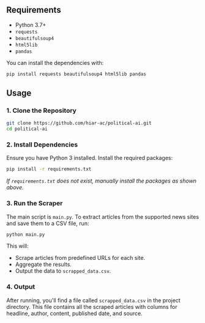 
## Requirements

- Python 3.7+
- `requests`
- `beautifulsoup4`
- `html5lib`
- `pandas`

You can install the dependencies with:

```bash
pip install requests beautifulsoup4 html5lib pandas
```

## Usage

### 1. Clone the Repository

```bash
git clone https://github.com/hiar-ac/political-ai.git
cd political-ai
```

### 2. Install Dependencies

Ensure you have Python 3 installed. Install the required packages:

```bash
pip install -r requirements.txt
```
*If `requirements.txt` does not exist, manually install the packages as shown above.*

### 3. Run the Scraper

The main script is `main.py`. To extract articles from the supported news sites and save them to a CSV file, run:

```bash
python main.py
```

This will:
- Scrape articles from predefined URLs for each site.
- Aggregate the results.
- Output the data to `scrapped_data.csv`.

### 4. Output

After running, you'll find a file called `scrapped_data.csv` in the project directory. This file contains all the scraped articles with columns for headline, author, content, published date, and source.
